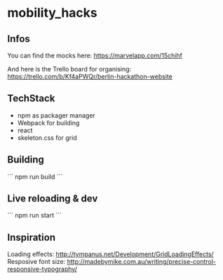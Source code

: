 # mobility_hacks
## Infos

You can find the mocks here: https://marvelapp.com/15chihf

And here is the Trello board for organising: https://trello.com/b/Kf4aPWQr/berlin-hackathon-website

## TechStack

- npm as packager manager
- Webpack for building
- react
- skeleton.css for grid

## Building


´´´
npm run build
´´´

## Live reloading & dev

´´´
npm run start
´´´

## Inspiration

Loading effects: http://tympanus.net/Development/GridLoadingEffects/
Resposive font size: http://madebymike.com.au/writing/precise-control-responsive-typography/